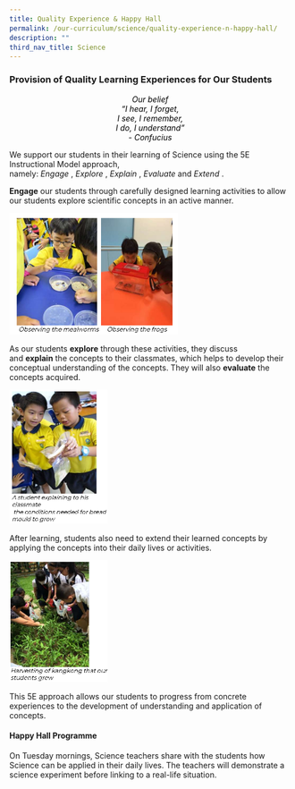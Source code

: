 ```yaml
---
title: Quality Experience & Happy Hall
permalink: /our-curriculum/science/quality-experience-n-happy-hall/
description: ""
third_nav_title: Science
---
```

### Provision of Quality Learning Experiences for Our Students

<p style="color:black" align="center"><i>Our belief<br>“I hear, I forget,<br>I see, I remember,<br>I do, I understand”<br>- Confucius</i></p>

We support our students in their learning of Science using the 5E Instructional Model approach, namely: _Engage_ , _Explore_ , _Explain_ , _Evaluate_ and _Extend_ . 

**Engage** our students through carefully designed learning activities to allow our students explore scientific concepts in an active manner.

<style>  
img {  
  display: block;  
  margin-left: auto;  
  margin-right: auto;  
}  
</style>  
<body><img src="/images/quality%20experience_1.png" alt="Provision of Quality Learning Experiences for Our Students" style="width:60%;">  
  
</body>

As our students **explore** through these activities, they discuss and **explain** the concepts to their classmates, which helps to develop their conceptual understanding of the concepts. They will also **evaluate** the concepts acquired.

<style>  
img {  
  display: block;  
  margin-left: auto;  
  margin-right: auto;  
}  
</style>  
<body><img src="/images/quality%20experience_2.png" alt="Provision of Quality Learning Experiences for Our Students" style="width:35%;">  
  
</body>

After learning, students also need to extend their learned concepts by applying the concepts into their daily lives or activities.

<style>  
img {  
  display: block;  
  margin-left: auto;  
  margin-right: auto;  
}  
</style>  
<body><img src="/images/quality%20experience_3.png" alt="School Uniform" style="width:35%;">  
  
</body>

This 5E approach allows our students to progress from concrete experiences to the development of understanding and application of concepts.

#### Happy Hall Programme

On Tuesday mornings, Science teachers share with the students how Science can be applied in their daily lives. The teachers will demonstrate a science experiment before linking to a real-life situation.